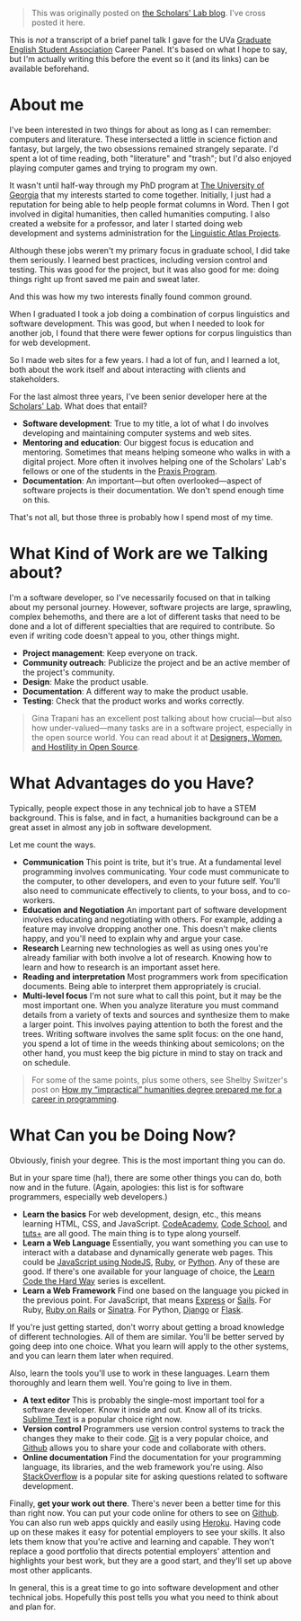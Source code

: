 > This was originally posted on [the Scholars' Lab
> blog](http://www.scholarslab.org/uncategorized/software-development-for-the-ma-humanities-student/).
> I've cross posted it here.

<p>This is <em>not</em> a transcript of a brief panel talk I gave for the UVa
<a href="http://graduate.engl.virginia.edu/gesa/">Graduate English Student
Association</a> Career Panel. It's based on what I hope to say, but I'm
actually writing this before the event so it (and its links) can be available
beforehand.</p>

<h1 id="about-me">About me</h1>

<p>I've been interested in two things for about as long as I can remember:
computers and literature. These intersected a little in science fiction and
fantasy, but largely, the two obsessions remained strangely separate. I'd spent
a lot of time reading, both &quot;literature&quot; and &quot;trash&quot;; but
I'd also enjoyed playing computer games and trying to program my own.</p>

<p>It wasn't until half-way through my PhD program at <a
href="http://www.uga.edu/">The University of Georgia</a> that my interests
started to come together. Initially, I just had a reputation for being able to
help people format columns in Word. Then I got involved in digital humanities,
then called humanities computing. I also created a website for a professor, and
later I started doing web development and systems administration for the <a
href="http://www.lap.uga.edu/">Linguistic Atlas Projects</a>.</p>

<p>Although these jobs weren't my primary focus in graduate school, I did take
them seriously. I learned best practices, including version control and
testing. This was good for the project, but it was also good for me: doing
things right up front saved me pain and sweat later.</p>

<p>And this was how my two interests finally found common ground.</p>

<p>When I graduated I took a job doing a combination of corpus linguistics and
software development. This was good, but when I needed to look for another job,
I found that there were fewer options for corpus linguistics than for web
development.</p>

<p>So I made web sites for a few years. I had a lot of fun, and I learned a
lot, both about the work itself and about interacting with clients and
stakeholders.</p>

<p>For the last almost three years, I've been senior developer here at the <a
href="http://www.scholarslab.org/">Scholars' Lab</a>. What does that
entail?</p>

<ul>

<li><strong>Software development</strong>: True to my title, a lot of what I do
involves developing and maintaining computer systems and web sites.</li>

<li><strong>Mentoring and education</strong>: Our biggest focus is education
and mentoring. Sometimes that means helping someone who walks in with a digital
project. More often it involves helping one of the Scholars' Lab's fellows or
one of the students in the <a href="http://praxis.scholarslab.org/">Praxis
Program</a>.</li>

<li><strong>Documentation</strong>: An important&mdash;but often
overlooked&mdash;aspect of software projects is their documentation. We don't
spend enough time on this.</li>

</ul>

<p>That's not all, but those three is probably how I spend most of my time.</p>

<h1 id="what-kind-of-work-are-we-talking-about">What Kind of Work are we
Talking about?</h1>

<p>I'm a software developer, so I've necessarily focused on that in talking
about my personal journey. However, software projects are large, sprawling,
complex behemoths, and there are a lot of different tasks that need to be done
and a lot of different specialties that are required to contribute. So even if
writing code doesn't appeal to you, other things might.</p>

<ul>

<li><strong>Project management</strong>: Keep everyone on track.</li>

<li><strong>Community outreach</strong>: Publicize the project and be an active
member of the project's community.</li>

<li><strong>Design</strong>: Make the product usable.</li>

<li><strong>Documentation</strong>: A different way to make the product
usable.</li>

<li><strong>Testing</strong>: Check that the product works and works
correctly.</li>

</ul>

<blockquote> <p>Gina Trapani has an excellent post talking about how
crucial&mdash;but also how under-valued&mdash;many tasks are in a software
project, especially in the open source world. You can read about it at <a
href="http://smarterware.org/7550/designers-women-and-hostility-in-open-source">Designers,
Women, and Hostility in Open Source</a>.</p> </blockquote>

<h1 id="what-advantages-do-you-have">What Advantages do you Have?</h1>

<p>Typically, people expect those in any technical job to have a STEM
background. This is false, and in fact, a humanities background can be a great
asset in almost any job in software development.</p>

<p>Let me count the ways.</p>

<ul>

<li><strong>Communication</strong> This point is trite, but it's true. At a
fundamental level programming involves communicating. Your code must
communicate to the computer, to other developers, and even to your future self.
You'll also need to communicate effectively to clients, to your boss, and to
co-workers.</li>

<li><strong>Education and Negotiation</strong> An important part of software
development involves educating and negotiating with others. For example, adding
a feature may involve dropping another one. This doesn't make clients happy,
and you'll need to explain why and argue your case.</li>

<li><strong>Research</strong> Learning new technologies as well as using ones
you're already familiar with both involve a lot of research. Knowing how to
learn and how to research is an important asset here.</li>

<li><strong>Reading and interpretation</strong> Most programmers work from
specification documents. Being able to interpret them appropriately is
crucial.</li>

<li><strong>Multi-level focus</strong> I'm not sure what to call this point,
but it may be the most important one. When you analyze literature you must
command details from a variety of texts and sources and synthesize them to make
a larger point. This involves paying attention to both the forest and the
trees. Writing software involves the same split focus: on the one hand, you
spend a lot of time in the weeds thinking about semicolons; on the other hand,
you must keep the big picture in mind to stay on track and on schedule.</li>

</ul>

<blockquote> <p>For some of the same points, plus some others, see Shelby
Switzer's post on <a
href="http://shelbyswitzer.com/humanities_degrees_help_programmers/">How my
“impractical” humanities degree prepared me for a career in
programming</a>.</p> </blockquote>

<h1 id="what-can-you-be-doing">What Can you be Doing Now?</h1>

<p>Obviously, finish your degree. This is the most important thing you can
do.</p>

<p>But in your spare time (ha!), there are some other things you can do, both
now and in the future. (Again, apologies: this list is for software
programmers, especially web developers.)</p>

<ul>

<li><strong>Learn the basics</strong> For web development, design, etc., this
means learning HTML, CSS, and JavaScript. <a
href="http://www.codecademy.com/">CodeAcademy</a>, <a
href="https://www.codeschool.com/">Code School</a>, and <a
href="http://code.tutsplus.com/">tuts+</a> are all good. The main thing is to
type along yourself.</li>

<li><strong>Learn a Web Language</strong> Essentially, you want something you
can use to interact with a database and dynamically generate web pages. This
could be <a href="http://nodejs.org/">JavaScript using NodeJS</a>, <a
href="https://www.ruby-lang.org/">Ruby</a>, or <a
href="http://www.python.org/">Python</a>. Any of these are good. If there's one
available for your language of choice, the <a
href="http://learncodethehardway.org/">Learn Code the Hard Way</a> series is
excellent.</li>

<li><strong>Learn a Web Framework</strong> Find one based on the language you
picked in the previous point. For JavaScript, that means <a
href="http://expressjs.com/">Express</a> or <a
href="http://sailsjs.org/">Sails</a>. For Ruby, <a
href="http://rubyonrails.org/">Ruby on Rails</a> or <a
href="http://www.sinatrarb.com/">Sinatra</a>. For Python, <a
href="https://www.djangoproject.com/">Django</a> or <a
href="http://flask.pocoo.org/">Flask</a>.</li>

</ul>

<p>If you're just getting started, don't worry about getting a broad knowledge
of different technologies. All of them are similar. You'll be better served by
going deep into one choice. What you learn will apply to the other systems, and
you can learn them later when required.</p>

<p>Also, learn the tools you'll use to work in these languages. Learn them
thoroughly and learn them well. You're going to live in them.</p>

<ul>

<li><strong>A text editor</strong> This is probably the single-most important
tool for a software developer. Know it inside and out. Know all of its tricks.
<a href="http://www.sublimetext.com/">Sublime Text</a> is a popular choice
right now.</li>

<li><strong>Version control</strong> Programmers use version control systems to
track the changes they make to their code. <a
href="http://git-scm.com/">Git</a> is a very popular choice, and <a
href="https://github.com/">Github</a> allows you to share your code and
collaborate with others.</li>

<li><strong>Online documentation</strong> Find the documentation for your
programming language, its libraries, and the web framework you're using. Also
<a href="http://stackoverflow.com/">StackOverflow</a> is a popular site for
asking questions related to software development.</li>

</ul>

<p>Finally, <strong>get your work out there</strong>. There's never been a
better time for this than right now. You can put your code online for others to
see on <a href="https://github.com/">Github</a>. You can also run web apps
quickly and easily using <a href="http://www.heroku.com/">Heroku</a>. Having
code up on these makes it easy for potential employers to see your skills. It
also lets them know that you're active and learning and capable. They won't
replace a good portfolio that directs potential employers' attention and
highlights your best work, but they are a good start, and they'll set up above
most other applicants.</p>

<p>In general, this is a great time to go into software development and other
technical jobs. Hopefully this post tells you what you need to think about and
plan for.</p>
